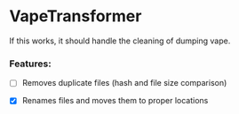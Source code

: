 # VapeTransformer
If this works, it should handle the cleaning of dumping vape.

### Features:
- [ ] Removes duplicate files (hash and file size comparison)

- [x] Renames files and moves them to proper locations
